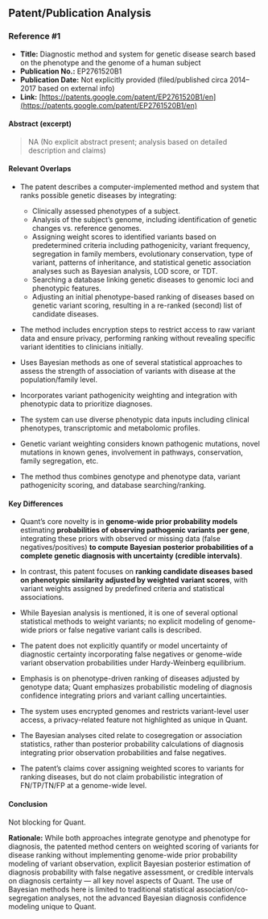 ## Patent/Publication Analysis

### Reference #1

- **Title:** Diagnostic method and system for genetic disease search based on the phenotype and the genome of a human subject  
- **Publication No.:** EP2761520B1  
- **Publication Date:** Not explicitly provided (filed/published circa 2014–2017 based on external info)  
- **Link:** [https://patents.google.com/patent/EP2761520B1/en](https://patents.google.com/patent/EP2761520B1/en)  

#### Abstract (excerpt)

> NA (No explicit abstract present; analysis based on detailed description and claims)

#### Relevant Overlaps

- The patent describes a computer-implemented method and system that ranks possible genetic diseases by integrating:
  - Clinically assessed phenotypes of a subject.
  - Analysis of the subject’s genome, including identification of genetic changes vs. reference genomes.
  - Assigning weight scores to identified variants based on predetermined criteria including pathogenicity, variant frequency, segregation in family members, evolutionary conservation, type of variant, patterns of inheritance, and statistical genetic association analyses such as Bayesian analysis, LOD score, or TDT.
  - Searching a database linking genetic diseases to genomic loci and phenotypic features.
  - Adjusting an initial phenotype-based ranking of diseases based on genetic variant scoring, resulting in a re-ranked (second) list of candidate diseases.

- The method includes encryption steps to restrict access to raw variant data and ensure privacy, performing ranking without revealing specific variant identities to clinicians initially.

- Uses Bayesian methods as one of several statistical approaches to assess the strength of association of variants with disease at the population/family level.

- Incorporates variant pathogenicity weighting and integration with phenotypic data to prioritize diagnoses.

- The system can use diverse phenotypic data inputs including clinical phenotypes, transcriptomic and metabolomic profiles.

- Genetic variant weighting considers known pathogenic mutations, novel mutations in known genes, involvement in pathways, conservation, family segregation, etc.

- The method thus combines genotype and phenotype data, variant pathogenicity scoring, and database searching/ranking.

#### Key Differences

- Quant’s core novelty is in **genome-wide prior probability models** estimating **probabilities of observing pathogenic variants per gene**, integrating these priors with observed or missing data (false negatives/positives) **to compute Bayesian posterior probabilities of a complete genetic diagnosis with uncertainty (credible intervals)**.

- In contrast, this patent focuses on **ranking candidate diseases based on phenotypic similarity adjusted by weighted variant scores**, with variant weights assigned by predefined criteria and statistical associations.

- While Bayesian analysis is mentioned, it is one of several optional statistical methods to weight variants; no explicit modeling of genome-wide priors or false negative variant calls is described.

- The patent does not explicitly quantify or model uncertainty of diagnostic certainty incorporating false negatives or genome-wide variant observation probabilities under Hardy-Weinberg equilibrium.

- Emphasis is on phenotype-driven ranking of diseases adjusted by genotype data; Quant emphasizes probabilistic modeling of diagnosis confidence integrating priors and variant calling uncertainties.

- The system uses encrypted genomes and restricts variant-level user access, a privacy-related feature not highlighted as unique in Quant.

- The Bayesian analyses cited relate to cosegregation or association statistics, rather than posterior probability calculations of diagnosis integrating prior observation probabilities and false negatives.

- The patent’s claims cover assigning weighted scores to variants for ranking diseases, but do not claim probabilistic integration of FN/TP/TN/FP at a genome-wide level.

#### Conclusion

Not blocking for Quant. 

**Rationale:** While both approaches integrate genotype and phenotype for diagnosis, the patented method centers on weighted scoring of variants for disease ranking without implementing genome-wide prior probability modeling of variant observation, explicit Bayesian posterior estimation of diagnosis probability with false negative assessment, or credible intervals on diagnosis certainty — all key novel aspects of Quant. The use of Bayesian methods here is limited to traditional statistical association/co-segregation analyses, not the advanced Bayesian diagnosis confidence modeling unique to Quant.
